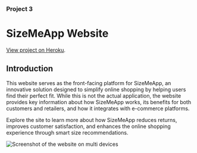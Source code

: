 ### Project 3

# SizeMeApp Website

[View project on Heroku](#).

## Introduction

This website serves as the front-facing platform for SizeMeApp, an innovative solution designed to simplify online shopping by helping users find their perfect fit. While this is not the actual application, the website provides key information about how SizeMeApp works, its benefits for both customers and retailers, and how it integrates with e-commerce platforms.

Explore the site to learn more about how SizeMeApp reduces returns, improves customer satisfaction, and enhances the online shopping experience through smart size recommendations.

![Screenshot of the website on multi devices](#)
 
